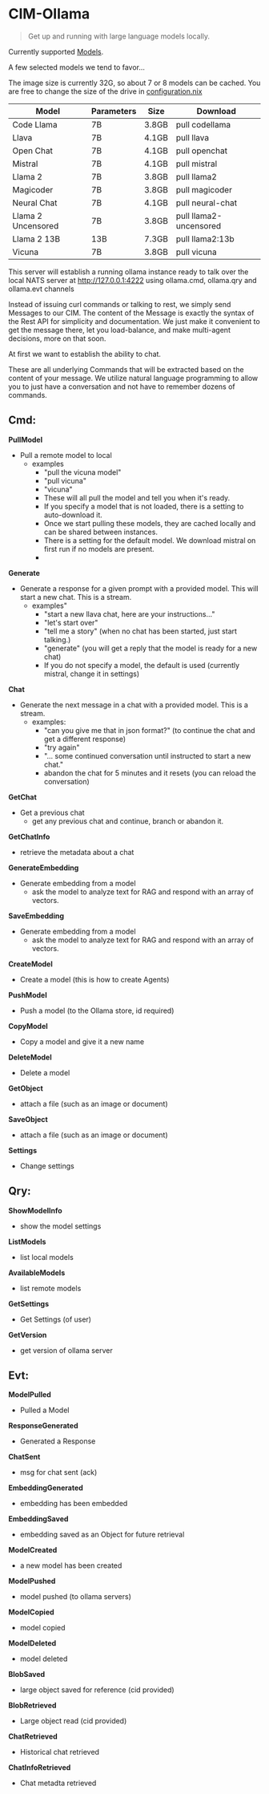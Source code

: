 # CIM-Ollama
>Get up and running with large language models locally.

Currently supported [Models](https://ollama.com/library).

A few selected models we tend to favor...

The image size is currently 32G, so about 7 or 8 models can be cached.
You are free to change the size of the drive in [configuration.nix](./configuration.nix)

| Model |	Parameters |	Size |	Download|
|-------|------------|-------|----------|
| Code Llama 	        |7B 	|3.8GB 	  | pull codellama|
| Llava      	        |7B 	|4.1GB 	  | pull llava|
| Open Chat 	        |7B 	|4.1GB 	  | pull openchat|
| Mistral 	          |7B 	|4.1GB 	  | pull mistral|
| Llama 2 	          |7B 	|3.8GB 	  | pull llama2|
| Magicoder           |7B 	|3.8GB 	  | pull magicoder|
| Neural Chat 	      |7B 	|4.1GB 	  | pull neural-chat|
| Llama 2 Uncensored 	|7B 	|3.8GB 	  | pull llama2-uncensored|
| Llama 2 13B 	      |13B  |7.3GB 	  | pull llama2:13b|
| Vicuna 	            |7B 	|3.8GB 	  | pull vicuna|

This server will establish a running ollama instance ready to talk over the local NATS server at http://127.0.0.1:4222 using ollama.cmd, ollama.qry and ollama.evt channels

Instead of issuing curl commands or talking to rest, we simply send Messages to our CIM.
The content of the Message is exactly the syntax of the Rest API for simplicity and documentation.
We just make it convenient to get the message there, let you load-balance, and make multi-agent decisions, more on that soon.

At first we want to establish the ability to chat.

These are all underlying Commands that will be extracted based on the content of your message.
We utilize natural language programming to allow you to just have a conversation and not have to remember dozens of commands.

## Cmd:

**PullModel**
  - Pull a remote model to local
    - examples
      - "pull the vicuna model"
      - "pull vicuna"
      - "vicuna"
      - These will all pull the model and tell you when it's ready.
      - If you specify a model that is not loaded, there is a setting to auto-download it.
      - Once we start pulling these models, they are cached locally and can be shared between instances.
      - There is a setting for the default model. We download mistral on first run if no models are present.
      - 
**Generate**
  - Generate a response for a given prompt with a provided model. This will start a new chat. This is a stream.
    - examples"
      - "start a new llava chat, here are your instructions..."
      - "let's start over"
      - "tell me a story" (when no chat has been started, just start talking.)
      - "generate" (you will get a reply that the model is ready for a new chat)
      - If you do not specify a model, the default is used (currently mistral, change it in settings)

**Chat**                 
  - Generate the next message in a chat with a provided model. This is a stream.
    - examples:
      - "can you give me that in json format?" (to continue the chat and get a different response)
      - "try again"
      - "... some continued conversation until instructed to start a new chat."
      - abandon the chat for 5 minutes and it resets (you can reload the conversation)

**GetChat**
  - Get a previous chat
    - get any previous chat and continue, branch or abandon it.

**GetChatInfo**
  - retrieve the metadata about a chat
  
**GenerateEmbedding**  
  - Generate embedding from a model
    - ask the model to analyze text for RAG and respond with an array of vectors.

**SaveEmbedding**  
  - Generate embedding from a model
    - ask the model to analyze text for RAG and respond with an array of vectors.

**CreateModel**               
  - Create a model (this is how to create Agents)

**PushModel**              
  - Push a model (to the Ollama store, id required)

**CopyModel**            
  - Copy a model and give it a new name    

**DeleteModel**          
  - Delete a model     

**GetObject**
  - attach a file (such as an image or document)

**SaveObject**
  - attach a file (such as an image or document)

**Settings**
  - Change settings

## Qry:

**ShowModelInfo**                 
  - show the model settings

**ListModels**
  - list local models

**AvailableModels**
  - list remote models

**GetSettings**
  - Get Settings (of user)

**GetVersion**
  - get version of ollama server

## Evt:

**ModelPulled**
  - Pulled a Model

**ResponseGenerated**
  - Generated a Response

**ChatSent**
  - msg for chat sent (ack)

**EmbeddingGenerated**
  - embedding has been embedded

**EmbeddingSaved**
  - embedding saved as an Object for future retrieval

**ModelCreated**
  - a new model has been created

**ModelPushed**
  - model pushed (to ollama servers)

**ModelCopied**
  - model copied

**ModelDeleted**
  - model deleted

**BlobSaved**
  - large object saved for reference (cid provided)

**BlobRetrieved**
  - Large object read (cid provided)

**ChatRetrieved**
  - Historical chat retrieved

**ChatInfoRetrieved**
  - Chat metadta retrieved
